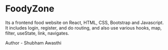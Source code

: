 # FoodyZone
Its a frontend food website on React, HTML, CSS, Bootstrap and Javascript. It includes login, register, and do routing, and also use various hooks, map, filter, useState, link, navigates.

Author - Shubham Awasthi
